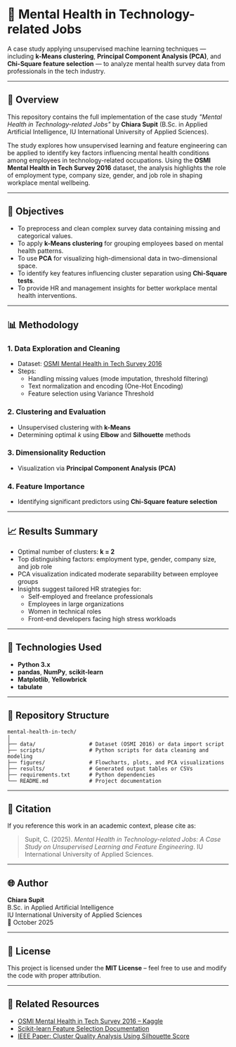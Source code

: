 # 🧠 Mental Health in Technology-related Jobs

A case study applying unsupervised machine learning techniques — including **k-Means clustering**, **Principal Component Analysis (PCA)**, and **Chi-Square feature selection** — to analyze mental health survey data from professionals in the tech industry.

---

## 📘 Overview

This repository contains the full implementation of the case study *"Mental Health in Technology-related Jobs"* by **Chiara Supit** (B.Sc. in Applied Artificial Intelligence, IU International University of Applied Sciences).

The study explores how unsupervised learning and feature engineering can be applied to identify key factors influencing mental health conditions among employees in technology-related occupations. Using the **OSMI Mental Health in Tech Survey 2016** dataset, the analysis highlights the role of employment type, company size, gender, and job role in shaping workplace mental wellbeing.

---

## 🧩 Objectives

- To preprocess and clean complex survey data containing missing and categorical values.  
- To apply **k-Means clustering** for grouping employees based on mental health patterns.  
- To use **PCA** for visualizing high-dimensional data in two-dimensional space.  
- To identify key features influencing cluster separation using **Chi-Square tests**.  
- To provide HR and management insights for better workplace mental health interventions.

---

## 📊 Methodology

### **1. Data Exploration and Cleaning**
- Dataset: [OSMI Mental Health in Tech Survey 2016](https://www.kaggle.com/datasets/osmi/mental-health-in-tech-2016)
- Steps:
  - Handling missing values (mode imputation, threshold filtering)
  - Text normalization and encoding (One-Hot Encoding)
  - Feature selection using Variance Threshold

### **2. Clustering and Evaluation**
- Unsupervised clustering with **k-Means**
- Determining optimal *k* using **Elbow** and **Silhouette** methods

### **3. Dimensionality Reduction**
- Visualization via **Principal Component Analysis (PCA)**

### **4. Feature Importance**
- Identifying significant predictors using **Chi-Square feature selection**

---

## 📈 Results Summary

- Optimal number of clusters: **k = 2**
- Top distinguishing factors: employment type, gender, company size, and job role
- PCA visualization indicated moderate separability between employee groups
- Insights suggest tailored HR strategies for:
  - Self-employed and freelance professionals  
  - Employees in large organizations  
  - Women in technical roles  
  - Front-end developers facing high stress workloads  

---

## 🧰 Technologies Used

- **Python 3.x**
- **pandas**, **NumPy**, **scikit-learn**
- **Matplotlib**, **Yellowbrick**
- **tabulate**

---

## 📂 Repository Structure

```
mental-health-in-tech/
│
├── data/                 # Dataset (OSMI 2016) or data import script
├── scripts/              # Python scripts for data cleaning and modeling
├── figures/              # Flowcharts, plots, and PCA visualizations
├── results/              # Generated output tables or CSVs
├── requirements.txt      # Python dependencies
└── README.md             # Project documentation
```

---

## 🧾 Citation

If you reference this work in an academic context, please cite as:

> Supit, C. (2025). *Mental Health in Technology-related Jobs: A Case Study on Unsupervised Learning and Feature Engineering*. IU International University of Applied Sciences.

---

## 🌐 Author

**Chiara Supit**  
B.Sc. in Applied Artificial Intelligence  
IU International University of Applied Sciences  
📅 October 2025  

---

## 🧠 License

This project is licensed under the **MIT License** – feel free to use and modify the code with proper attribution.

---

## 🔗 Related Resources

- [OSMI Mental Health in Tech Survey 2016 – Kaggle](https://www.kaggle.com/datasets/osmi/mental-health-in-tech-2016)  
- [Scikit-learn Feature Selection Documentation](https://scikit-learn.org/stable/modules/feature_selection.html)  
- [IEEE Paper: Cluster Quality Analysis Using Silhouette Score](https://doi.org/10.1109/DSAA49011.2020.00096)
